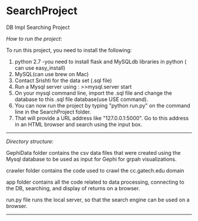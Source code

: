 **SearchProject**
=============

DB Impl Searching Project

*How to run the project:*

To run this project, you need to install the following:

1. python 2.7 
  -you need to install flask and MySQLdb libraries in python ( can use easy_install)
2. MySQL(can use brew on Mac)
3. Contact Srishti for the data set (.sql file)
4. Run a Mysql server using : >>mysql.server start
5. On your mysql command line, import the .sql file and change the database to this .sql file database(use USE command).
6. You can now run the project by typing "python run.py" on the command line in the SearchProject folder.
7. That will provide a URL address like "127.0.0.1:5000". Go to this address in an HTML browser and search using the input box.

--------------------------------------------------------------------------------------------------------------------------

*Directory structure:*

GephiData folder contains the csv data files that were created using the Mysql database to be used as input for Gephi for grpah visualizations.

crawler folder contains the code used to crawl the cc.gatech.edu domain

app folder contains all the code related to data processing, connecting to the DB, searching, and display of returns on a browser.

run.py file runs the local server, so that the search engine can be used on a browser.

--------------------------------------------------------------------------------------------------------------------------




